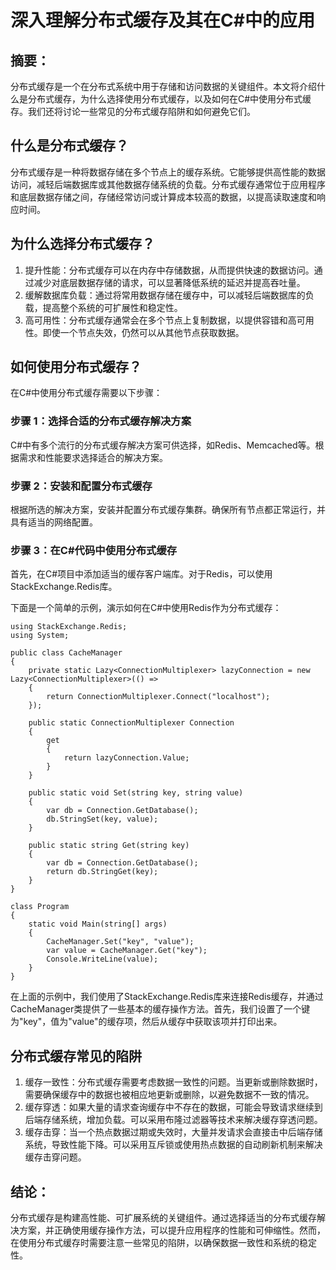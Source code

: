 # 深入理解分布式缓存及其在C#中的应用
## 摘要：
分布式缓存是一个在分布式系统中用于存储和访问数据的关键组件。本文将介绍什么是分布式缓存，为什么选择使用分布式缓存，以及如何在C#中使用分布式缓存。我们还将讨论一些常见的分布式缓存陷阱和如何避免它们。

## 什么是分布式缓存？
分布式缓存是一种将数据存储在多个节点上的缓存系统。它能够提供高性能的数据访问，减轻后端数据库或其他数据存储系统的负载。分布式缓存通常位于应用程序和底层数据存储之间，存储经常访问或计算成本较高的数据，以提高读取速度和响应时间。

## 为什么选择分布式缓存？
1. 提升性能：分布式缓存可以在内存中存储数据，从而提供快速的数据访问。通过减少对底层数据存储的请求，可以显著降低系统的延迟并提高吞吐量。
2. 缓解数据库负载：通过将常用数据存储在缓存中，可以减轻后端数据库的负载，提高整个系统的可扩展性和稳定性。
3. 高可用性：分布式缓存通常会在多个节点上复制数据，以提供容错和高可用性。即使一个节点失效，仍然可以从其他节点获取数据。

## 如何使用分布式缓存？
在C#中使用分布式缓存需要以下步骤：

### 步骤 1：选择合适的分布式缓存解决方案
C#中有多个流行的分布式缓存解决方案可供选择，如Redis、Memcached等。根据需求和性能要求选择适合的解决方案。

### 步骤 2：安装和配置分布式缓存
根据所选的解决方案，安装并配置分布式缓存集群。确保所有节点都正常运行，并具有适当的网络配置。

### 步骤 3：在C#代码中使用分布式缓存
首先，在C#项目中添加适当的缓存客户端库。对于Redis，可以使用StackExchange.Redis库。

下面是一个简单的示例，演示如何在C#中使用Redis作为分布式缓存：

```
using StackExchange.Redis;
using System;

public class CacheManager
{
    private static Lazy<ConnectionMultiplexer> lazyConnection = new Lazy<ConnectionMultiplexer>(() =>
    {
        return ConnectionMultiplexer.Connect("localhost");
    });

    public static ConnectionMultiplexer Connection
    {
        get
        {
            return lazyConnection.Value;
        }
    }

    public static void Set(string key, string value)
    {
        var db = Connection.GetDatabase();
        db.StringSet(key, value);
    }

    public static string Get(string key)
    {
        var db = Connection.GetDatabase();
        return db.StringGet(key);
    }
}

class Program
{
    static void Main(string[] args)
    {
        CacheManager.Set("key", "value");
        var value = CacheManager.Get("key");
        Console.WriteLine(value);
    }
}
```
在上面的示例中，我们使用了StackExchange.Redis库来连接Redis缓存，并通过CacheManager类提供了一些基本的缓存操作方法。首先，我们设置了一个键为"key"，值为"value"的缓存项，然后从缓存中获取该项并打印出来。

## 分布式缓存常见的陷阱
1. 缓存一致性：分布式缓存需要考虑数据一致性的问题。当更新或删除数据时，需要确保缓存中的数据也被相应地更新或删除，以避免数据不一致的情况。
2. 缓存穿透：如果大量的请求查询缓存中不存在的数据，可能会导致请求继续到后端存储系统，增加负载。可以采用布隆过滤器等技术来解决缓存穿透问题。
3. 缓存击穿：当一个热点数据过期或失效时，大量并发请求会直接击中后端存储系统，导致性能下降。可以采用互斥锁或使用热点数据的自动刷新机制来解决缓存击穿问题。

## 结论：
分布式缓存是构建高性能、可扩展系统的关键组件。通过选择适当的分布式缓存解决方案，并正确使用缓存操作方法，可以提升应用程序的性能和可伸缩性。然而，在使用分布式缓存时需要注意一些常见的陷阱，以确保数据一致性和系统的稳定性。